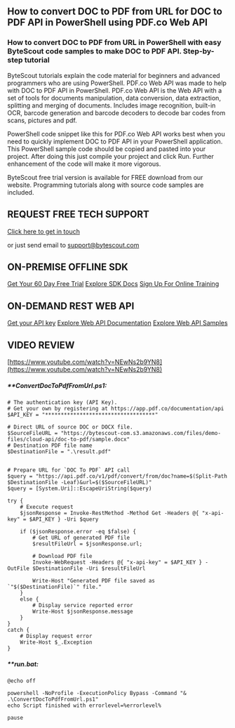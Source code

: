 ## How to convert DOC to PDF from URL for DOC to PDF API in PowerShell using PDF.co Web API

### How to convert DOC to PDF from URL in PowerShell with easy ByteScout code samples to make DOC to PDF API. Step-by-step tutorial

ByteScout tutorials explain the code material for beginners and advanced programmers who are using PowerShell. PDF.co Web API was made to help with DOC to PDF API in PowerShell. PDF.co Web API is the Web API with a set of tools for documents manipulation, data conversion, data extraction, splitting and merging of documents. Includes image recognition, built-in OCR, barcode generation and barcode decoders to decode bar codes from scans, pictures and pdf.

PowerShell code snippet like this for PDF.co Web API works best when you need to quickly implement DOC to PDF API in your PowerShell application. This PowerShell sample code should be copied and pasted into your project. After doing this just compile your project and click Run. Further enhancement of the code will make it more vigorous.

ByteScout free trial version is available for FREE download from our website. Programming tutorials along with source code samples are included.

## REQUEST FREE TECH SUPPORT

[Click here to get in touch](https://bytescout.zendesk.com/hc/en-us/requests/new?subject=PDF.co%20Web%20API%20Question)

or just send email to [support@bytescout.com](mailto:support@bytescout.com?subject=PDF.co%20Web%20API%20Question) 

## ON-PREMISE OFFLINE SDK 

[Get Your 60 Day Free Trial](https://bytescout.com/download/web-installer?utm_source=github-readme)
[Explore SDK Docs](https://bytescout.com/documentation/index.html?utm_source=github-readme)
[Sign Up For Online Training](https://academy.bytescout.com/)


## ON-DEMAND REST WEB API

[Get your API key](https://pdf.co/documentation/api?utm_source=github-readme)
[Explore Web API Documentation](https://pdf.co/documentation/api?utm_source=github-readme)
[Explore Web API Samples](https://github.com/bytescout/ByteScout-SDK-SourceCode/tree/master/PDF.co%20Web%20API)

## VIDEO REVIEW

[https://www.youtube.com/watch?v=NEwNs2b9YN8](https://www.youtube.com/watch?v=NEwNs2b9YN8)




<!-- code block begin -->

##### ****ConvertDocToPdfFromUrl.ps1:**
    
```
# The authentication key (API Key).
# Get your own by registering at https://app.pdf.co/documentation/api
$API_KEY = "***********************************"

# Direct URL of source DOC or DOCX file.
$SourceFileURL = "https://bytescout-com.s3.amazonaws.com/files/demo-files/cloud-api/doc-to-pdf/sample.docx"
# Destination PDF file name
$DestinationFile = ".\result.pdf"


# Prepare URL for `DOC To PDF` API call
$query = "https://api.pdf.co/v1/pdf/convert/from/doc?name=$(Split-Path $DestinationFile -Leaf)&url=$($SourceFileURL)"
$query = [System.Uri]::EscapeUriString($query)

try {
    # Execute request
    $jsonResponse = Invoke-RestMethod -Method Get -Headers @{ "x-api-key" = $API_KEY } -Uri $query

    if ($jsonResponse.error -eq $false) {
        # Get URL of generated PDF file
        $resultFileUrl = $jsonResponse.url;
        
        # Download PDF file
        Invoke-WebRequest -Headers @{ "x-api-key" = $API_KEY } -OutFile $DestinationFile -Uri $resultFileUrl

        Write-Host "Generated PDF file saved as `"$($DestinationFile)`" file."
    }
    else {
        # Display service reported error
        Write-Host $jsonResponse.message
    }
}
catch {
    # Display request error
    Write-Host $_.Exception
}

```

<!-- code block end -->    

<!-- code block begin -->

##### ****run.bat:**
    
```
@echo off

powershell -NoProfile -ExecutionPolicy Bypass -Command "& .\ConvertDocToPdfFromUrl.ps1"
echo Script finished with errorlevel=%errorlevel%

pause
```

<!-- code block end -->